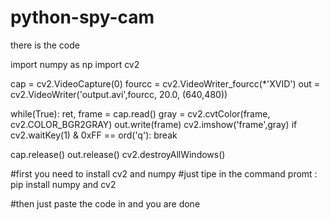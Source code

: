 # python-spy-cam
there is the code



import numpy as np
import cv2

cap = cv2.VideoCapture(0)
fourcc = cv2.VideoWriter_fourcc(*'XVID')
out = cv2.VideoWriter('output.avi',fourcc, 20.0, (640,480))

while(True):
    ret, frame = cap.read()
    gray = cv2.cvtColor(frame, cv2.COLOR_BGR2GRAY)
    out.write(frame)
    cv2.imshow('frame',gray)
    if cv2.waitKey(1) & 0xFF == ord('q'):
        break

cap.release()
out.release()
cv2.destroyAllWindows()

#first you need to install cv2 and numpy 
#just tipe in the command promt : pip install numpy and cv2


#then just paste the code in and you are done
